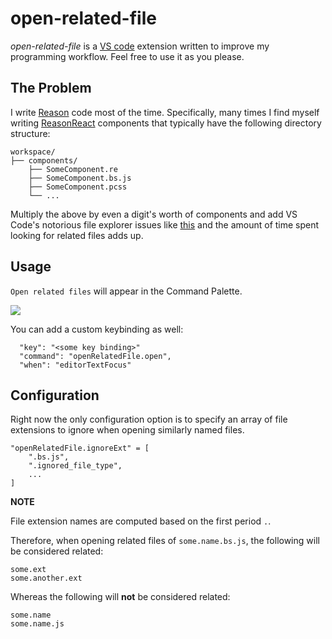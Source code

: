 # open-related-file

*open-related-file* is a [VS code](https://code.visualstudio.com/) extension written to improve my programming workflow. Feel free to use it as you please.

## The Problem

I write [Reason](https://reasonml.github.io/) code most of the time. Specifically, many times I find myself writing [ReasonReact](https://reasonml.github.io/reason-react/) components that typically have the following directory structure:

```
workspace/
├── components/
    ├── SomeComponent.re
    ├── SomeComponent.bs.js
    ├── SomeComponent.pcss
    └── ...
```

Multiply the above by even a digit's worth of components and add VS Code's notorious file explorer issues like [this](https://github.com/Microsoft/vscode/issues/17777) and the amount of time spent looking for related files adds up.

## Usage

`Open related files` will appear in the Command Palette.

![](https://raw.githubusercontent.com/bryanthomaschen/vscode-open-related-file/master/open-related-file-usecase.gif)

You can add a custom keybinding as well:
```
  "key": "<some key binding>"
  "command": "openRelatedFile.open",
  "when": "editorTextFocus"
```

## Configuration

Right now the only configuration option is to specify an array of file extensions to ignore when opening similarly named files.
```
"openRelatedFile.ignoreExt" = [
    ".bs.js",
    ".ignored_file_type",
    ...
]
```

**NOTE**

File extension names are computed based on the first period `.`.

Therefore, when opening related files of `some.name.bs.js`, the following will be considered related:

```
some.ext
some.another.ext
```
Whereas the following will **not** be considered related:
```
some.name
some.name.js
```
